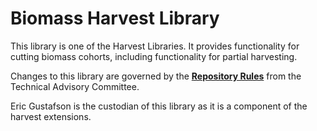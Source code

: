 # Biomass Harvest Library
This library is one of the Harvest Libraries. It provides functionality for cutting biomass cohorts, including functionality for partial harvesting.

Changes to this library are governed by the [**Repository Rules**](https://sites.google.com/site/landismodel/developers) from the Technical Advisory Committee.

Eric Gustafson is the custodian of this library as it is a component of the harvest extensions.
